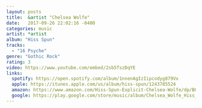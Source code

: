 ```yaml
---
layout: posts
title:  &artist "Chelsea Wolfe"
date:   2017-09-26 22:02:16 -0400
categories: music
artist: *artist
album: "Hiss Spun"
tracks:
  - "16 Psyche"
genre: "Gothic Rock"
rating: 3
video: https://www.youtube.com/embed/2sb5TszDqYE
links:
  spotify: https://open.spotify.com/album/1nnenAgIzIipcodyg879Vx
  apple: https://itunes.apple.com/us/album/hiss-spun/1243785524
  amazon: https://www.amazon.com/Hiss-Spun-Explicit-Chelsea-Wolfe/dp/B071JD3FL6/
  google: https://play.google.com/store/music/album/Chelsea_Wolfe_Hiss_Spun?id=Buf4x7wfip4m6kbvmaslljrwkte&hl=en
---
```



